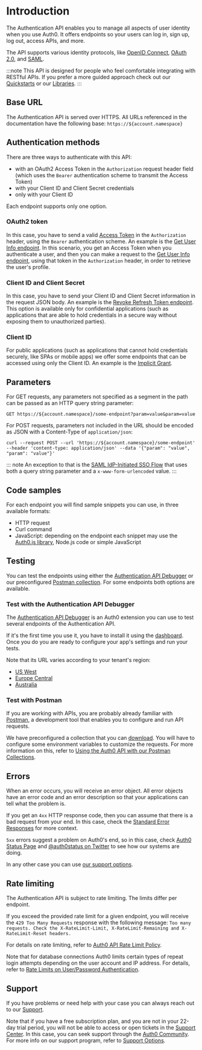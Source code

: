 # Introduction

The Authentication API enables you to manage all aspects of user identity when you use Auth0. It offers endpoints so your users can log in, sign up, log out, access APIs, and more. 

The API supports various identity protocols, like [OpenID Connect](/protocols/oidc), [OAuth 2.0](/protocols/oauth2), and [SAML](/protocols/saml).

:::note
This API is designed for people who feel comfortable integrating with RESTful APIs. If you prefer a more guided approach check out our [Quickstarts](/quickstarts) or our [Libraries](/libraries).
:::

## Base URL

The Authentication API is served over HTTPS. All URLs referenced in the documentation have the following base: `https://${account.namespace}`

## Authentication methods

There are three ways to authenticate with this API: 
- with an OAuth2 Access Token in the `Authorization` request header field (which uses the `Bearer` authentication scheme to transmit the Access Token)
- with your Client ID and Client Secret credentials
- only with your Client ID

Each endpoint supports only one option.

### OAuth2 token

In this case, you have to send a valid [Access Token](/tokens/access-token) in the `Authorization` header, using the `Bearer` authentication scheme. An example is the [Get User Info endpoint](#get-user-info). In this scenario, you get an Access Token when you authenticate a user, and then you can make a request to the [Get User Info endpoint](#get-user-info), using that token in the `Authorization` header, in order to retrieve the user's profile.

### Client ID and Client Secret

In this case, you have to send your Client ID and Client Secret information in the request JSON body. An example is the [Revoke Refresh Token endpoint](#revoke-refresh-token). This option is available only for confidential applications (such as applications that are able to hold credentials in a secure way without exposing them to unauthorized parties).

### Client ID

For public applications (such as applications that cannot hold credentials securely, like SPAs or mobile apps) we offer some endpoints that can be accessed using only the Client ID. An example is the [Implicit Grant](#implicit-grant).

## Parameters

For GET requests, any parameters not specified as a segment in the path can be passed as an HTTP query string parameter:

`GET https://${account.namespace}/some-endpoint?param=value&param=value`

For POST requests, parameters not included in the URL should be encoded as JSON with a Content-Type of `application/json`:

`curl --request POST --url 'https://${account.namespace}/some-endpoint' --header 'content-type: application/json' --data '{"param": "value", "param": "value"}'`

::: note
An exception to that is the [SAML IdP-Initiated SSO Flow](#idp-initiated-sso-flow) that uses both a query string parameter and a `x-www-form-urlencoded` value.
:::

## Code samples

For each endpoint you will find sample snippets you can use, in three available formats:
- HTTP request
- Curl command
- JavaScript: depending on the endpoint each snippet may use the [Auth0.js library](/libraries/auth0js), Node.js code or simple JavaScript

## Testing

You can test the endpoints using either the [Authentication API Debugger](/extensions/authentication-api-debugger) or our preconfigured [Postman collection](https://app.getpostman.com/run-collection/2a9bc47495ab00cda178). For some endpoints both options are available.

### Test with the Authentication API Debugger

The [Authentication API Debugger](/extensions/authentication-api-debugger) is an Auth0 extension you can use to test several endpoints of the Authentication API. 

If it's the first time you use it, you have to install it using the [dashboard](https://${manage_url}/#/extensions). Once you do you are ready to configure your app's settings and run your tests. 

Note that its URL varies according to your tenant's region:
- <a href="https://${account.tenant}.us.webtask.io/auth0-authentication-api-debugger" target="_blank">US West</a>
- <a href="https://${account.tenant}.eu.webtask.io/auth0-authentication-api-debugger" target="_blank">Europe Central</a>
- <a href="https://${account.tenant}.au.webtask.io/auth0-authentication-api-debugger" target="_blank">Australia</a>

### Test with Postman

If you are working with APIs, you are probably already familiar with [Postman](https://www.getpostman.com/), a development tool that enables you to configure and run API requests.

We have preconfigured a collection that you can [download](https://app.getpostman.com/run-collection/2a9bc47495ab00cda178). You will have to configure some environment variables to customize the requests. For more information on this, refer to [Using the Auth0 API with our Postman Collections](/api/postman).

## Errors

When an error occurs, you will receive an error object. All error objects have an error code and an error description so that your applications can tell what the problem is.

If you get an `4xx` HTTP response code, then you can assume that there is a bad request from your end. In this case, check the [Standard Error Responses](#standard-error-responses) for more context. 

`5xx` errors suggest a problem on Auth0's end, so in this case, check [Auth0 Status Page](https://status.auth0.com/) and [@auth0status on Twitter](https://twitter.com/auth0status) to see how our systems are doing.

In any other case you can use [our support options](#support).

## Rate limiting

The Authentication API is subject to rate limiting. The limits differ per endpoint.

If you exceed the provided rate limit for a given endpoint, you will receive the `429 Too Many Requests` response with the following message: `Too many requests. Check the X-RateLimit-Limit, X-RateLimit-Remaining and X-RateLimit-Reset headers.`

For details on rate limiting, refer to [Auth0 API Rate Limit Policy](/policies/rate-limits).

Note that for database connections Auth0 limits certain types of repeat login attempts depending on the user account and IP address. For details, refer to [Rate Limits on User/Password Authentication](/connections/database/rate-limits).

## Support

If you have problems or need help with your case you can always reach out to our [Support](${env.DOMAIN_URL_SUPPORT}).

Note that if you have a free subscription plan, and you are not in your 22-day trial period, you will not be able to access or open tickets in the [Support Center](${env.DOMAIN_URL_SUPPORT}). In this case, you can seek support through the [Auth0 Community](https://community.auth0.com/). For more info on our support program, refer to [Support Options](/support).

